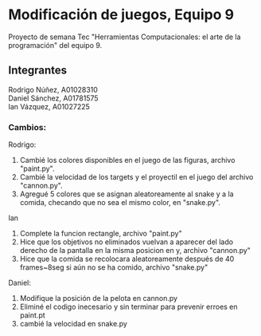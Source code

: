 # Modificación de juegos, Equipo 9
Proyecto de semana Tec "Herramientas Computacionales: el arte de la programación" del equipo 9.

## Integrantes
Rodrigo Núñez, A01028310 <br>
Daniel Sánchez, A01781575 <br>
Ian Vázquez, A01027225 <br>

### Cambios:
Rodrigo:
1. Cambié los colores disponibles en el juego de las figuras, archivo "paint.py".
2. Cambié la velocidad de los targets y el proyectil en el juego del archivo "cannon.py".
3. Agregué 5 colores que se asignan aleatoreamente al snake y a la comida, checando que no sea el mismo color, en "snake.py".

Ian
1. Complete la funcion rectangle, archivo "paint.py"
2. Hice que los objetivos no eliminados vuelvan a aparecer del lado derecho de la pantalla en la misma posicion en y, archivo "cannon.py"
3. Hice que la comida se recolocara aleatoreamente después de 40 frames~8seg si aún no se ha comido, archivo "snake.py"

Daniel:
1. Modifique la posición  de la pelota en cannon.py
2. Eliminé el codigo inecesario y sin terminar para prevenir erroes en paint.pt
3. cambié la velocidad en snake.py
